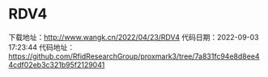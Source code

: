 # RDV4
下载地址：http://www.wangk.cn/2022/04/23/RDV4
代码日期：2022-09-03 17:23:44
代码地址：https://github.com/RfidResearchGroup/proxmark3/tree/7a831fc94e8d8ee44cdf02eb3c321b95f2129041
